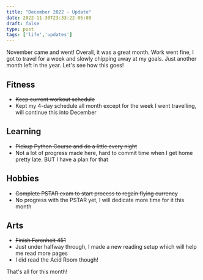 ```yaml
---
title: "December 2022 - Update"
date: 2022-11-30T23:33:22-05:00
draft: false
type: post
tags: ['life','updates']
---
```


November came and went! Overall, it was a great month. Work went fine, I got to travel for a week and slowly chipping away at my goals. Just another month left in the year. Let's see how this goes!

## Fitness
- ~~Keep current workout schedule~~
- Kept my 4-day schedule all month except for the week I went travelling, will continue this into December

## Learning
- ~~Pickup Python Course and do a little every night~~ 
- Not a lot of progress made here, hard to commit time when I get home pretty late. BUT I have a plan for that

## Hobbies
- ~~Complete PSTAR exam to start process to regain flying currency~~
- No progress with the PSTAR yet, I will dedicate more time for it this month

## Arts
- ~~Finish Farenheit 451~~
- Just under halfway through, I made a new reading setup which will help me read more pages
- I did read the Acid Room though! 

That's all for this month!
